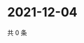 # 2021-12-04

共 0 条

<!-- BEGIN WEIBO -->
<!-- 最后更新时间 Sat Dec 04 2021 22:13:28 GMT+0800 (China Standard Time) -->

<!-- END WEIBO -->
